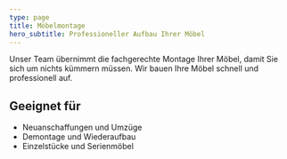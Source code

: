 ```yaml
---
type: page
title: Möbelmontage
hero_subtitle: Professioneller Aufbau Ihrer Möbel
---
```


Unser Team übernimmt die fachgerechte Montage Ihrer Möbel, damit Sie sich um nichts kümmern müssen. Wir bauen Ihre Möbel schnell und professionell auf.

## Geeignet für

- Neuanschaffungen und Umzüge
- Demontage und Wiederaufbau
- Einzelstücke und Serienmöbel
